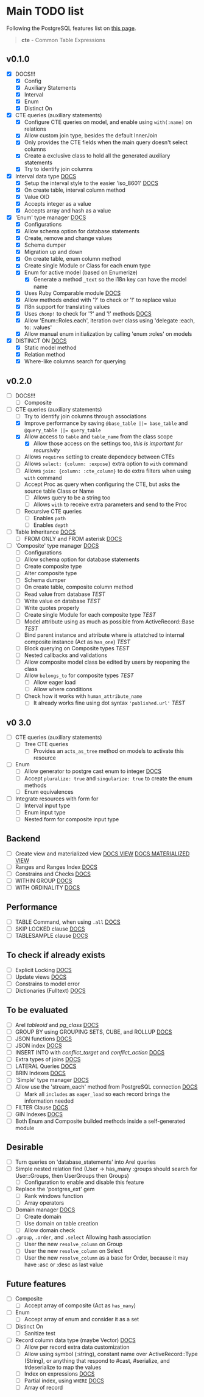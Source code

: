 # Main TODO list

Following the PostgreSQL features list on [this page](https://www.postgresql.org/about/featurematrix/).

> **cte** - Common Table Expressions

## v0.1.0

- [x] DOCS!!!
  - [x] Config
  - [x] Auxiliary Statements
  - [x] Interval
  - [x] Enum
  - [x] Distinct On
- [x] CTE queries (auxiliary statements)
  - [x] Configure CTE queries on model, and enable using `with(:name)` on relations
  - [x] Allow custom join type, besides the default InnerJoin
  - [x] Only provides the CTE fields when the main query doesn't select columns
  - [x] Create a exclusive class to hold all the generated auxiliary statements
  - [x] Try to identify join columns
- [x] Interval data type [DOCS](https://www.postgresql.org/docs/9.4/static/datatype-datetime.html#DATATYPE-INTERVAL-INPUT)
  - [x] Setup the interval style to the easier 'iso_8601' [DOCS](https://www.postgresql.org/docs/9.6/static/runtime-config-client.html#RUNTIME-CONFIG-CLIENT-FORMAT)
  - [x] On create table, interval column method
  - [x] Value OID
  - [x] Accepts integer as a value
  - [x] Accepts array and hash as a value
- [x] 'Enum' type manager [DOCS](https://www.postgresql.org/docs/9.2/static/sql-createtype.html)
  - [x] Configurations
  - [x] Allow schema option for database statements
  - [x] Create, remove and change values
  - [x] Schema dumper
  - [x] Migration up and down
  - [x] On create table, enum column method
  - [x] Create single Module or Class for each enum type
  - [x] Enum for active model (based on Enumerize)
    - [x] Generate a method `_text` so the i18n key can have the model name
  - [x] Uses Ruby Comparable module [DOCS](https://ruby-doc.org/core-2.3.0/Comparable.html)
  - [x] Allow methods ended with '?' to check or '!' to replace value
  - [x] I18n support for translating values
  - [x] Uses `chomp!` to check for '?' and '!' methods [DOCS](https://ruby-doc.org/core-2.2.0/String.html#method-i-chomp-21)
  - [x] Allow 'Enum::Roles.each', iteration over class using 'delegate :each, to: :values'
  - [x] Allow manual enum initialization by calling 'enum :roles' on models
- [x] DISTINCT ON [DOCS](https://www.postgresql.org/docs/9.5/static/sql-select.html#SQL-DISTINCT)
  - [x] Static model method
  - [x] Relation method
  - [x] Where-like columns search for querying

## v0.2.0

- [ ] DOCS!!!
  - [ ] Composite
- [ ] CTE queries (auxiliary statements)
  - [ ] Try to identify join columns through associations
  - [x] Improve performance by saving `@base_table ||= base_table` and `@query_table ||= query_table`
  - [x] Allow access to `table` and `table_name` from the class scope
    - [x] Allow those access on the settings too, *this is important for recursivity*
  - [ ] Allows `requires` setting to create dependecy between CTEs
  - [ ] Allows `select: {column: :expose}` extra option to `with` command
  - [ ] Allows `join: {column: :cte_column}` to do extra filters when using `with` command
  - [ ] Accept Proc as query when configuring the CTE, but asks the source table Class or Name
    - [ ] Allows query to be a string too
    - [ ] Allows `with` to receive extra parameters and send to the Proc
  - [ ] Recursive CTE queries
    - [ ] Enables `path`
    - [ ] Enables `depth`
- [ ] Table Inheritance [DOCS](https://www.postgresql.org/docs/9.1/static/ddl-inherit.html)
  - [ ] FROM ONLY and FROM asterisk [DOCS](https://www.postgresql.org/docs/9.1/static/ddl-inherit.html)
- [ ] 'Composite' type manager [DOCS](https://www.postgresql.org/docs/9.6/static/rowtypes.html)
  - [ ] Configurations
  - [ ] Allow schema option for database statements
  - [ ] Create composite type
  - [ ] Alter composite type
  - [ ] Schema dumper
  - [ ] On create table, composite column method
  - [ ] Read value from database *TEST*
  - [ ] Write value on database *TEST*
  - [ ] Write quotes properly
  - [ ] Create single Module for each composite type *TEST*
  - [ ] Model attribute using as much as possible from ActiveRecord::Base *TEST*
  - [ ] Bind parent instance and attribute where is attatched to internal composite instance (Act as `has_one`) *TEST*
  - [ ] Block querying on Composite types *TEST*
  - [ ] Nested callbacks and validations
  - [ ] Allow composite model class be edited by users by reopening the class
  - [ ] Allow `belongs_to` for composite types *TEST*
    - [ ] Allow eager load
    - [ ] Allow where conditions
  - [ ] Check how it works with `human_attribute_name`
    - [ ] It already works fine using dot syntax `'published.url'` *TEST*

## v0 3.0

- [ ] CTE queries (auxiliary statements)
  - [ ] Tree CTE queries
    - [ ] Provides an `acts_as_tree` method on models to activate this resource
- [ ] Enum
  - [ ] Allow generator to postgre cast enum to integer [DOCS](http://stackoverflow.com/a/12347716/7321983)
  - [ ] Accept `pluralize: true` and `singularize: true` to create the enum methods
  - [ ] Enum equivalences
- [ ] Integrate resources with form for
  - [ ] Interval input type
  - [ ] Enum input type
  - [ ] Nested form for composite input type

## Backend

- [ ] Create view and materialized view [DOCS VIEW](https://www.postgresql.org/docs/9.2/static/sql-createview.html) [DOCS MATERIALIZED VIEW](https://www.postgresql.org/docs/9.3/static/sql-creatematerializedview.html)
- [ ] Ranges and Ranges Index [DOCS](https://www.postgresql.org/docs/9.3/static/rangetypes.html)
- [ ] Constrains and Checks [DOCS](https://www.postgresql.org/docs/9.4/static/ddl-constraints.html)
- [ ] WITHIN GROUP [DOCS](https://www.postgresql.org/docs/9.4/static/sql-expressions.html#SYNTAX-AGGREGATES)
- [ ] WITH ORDINALITY [DOCS](http://www.postgresonline.com/journal/archives/347-LATERAL-WITH-ORDINALITY-numbering-sets.html)

## Performance

- [ ] TABLE Command, when using `.all` [DOCS](www.postgresql.org/docs/9.5/static/sql-select.html#SQL-TABLE)
- [ ] SKIP LOCKED clause [DOCS](https://www.postgresql.org/docs/9.5/static/sql-select.html#SQL-FOR-UPDATE-SHARE)
- [ ] TABLESAMPLE clause [DOCS](https://www.postgresql.org/docs/9.5/static/sql-select.html#SQL-FROM)

## To check if already exists

- [ ] Explicit Locking [DOCS](https://www.postgresql.org/docs/9.4/static/explicit-locking.html)
- [ ] Update views [DOCS](https://www.postgresql.org/docs/9.5/static/sql-createview.html#SQL-CREATEVIEW-UPDATABLE-VIEWS)
- [ ] Constrains to model error
- [ ] Dictionaries (Fulltext) [DOCS](https://www.postgresql.org/docs/9.4/static/textsearch-dictionaries.html)

## To be evaluated

- [ ] Arel *tableoid* and *pg_class* [DOCS](https://www.postgresql.org/docs/9.1/static/ddl-inherit.html)
- [ ] GROUP BY using GROUPING SETS, CUBE, and ROLLUP [DOCS](https://www.postgresql.org/docs/9.5/static/queries-table-expressions.html#QUERIES-GROUPING-SETS)
- [ ] JSON functions [DOCS](https://www.postgresql.org/docs/9.5/static/functions-json.html)
- [ ] JSON index [DOCS](https://www.postgresql.org/docs/9.4/static/datatype-json.html#JSON-INDEXING)
- [ ] INSERT INTO with *conflict_target* and *conflict_action* [DOCS](https://www.postgresql.org/docs/9.5/static/sql-insert.html)
- [ ] Extra types of joins [DOCS](https://www.postgresql.org/docs/9.4/static/queries-table-expressions.html#QUERIES-JOIN)
- [ ] LATERAL Queries [DOCS](https://www.postgresql.org/docs/9.4/static/queries-table-expressions.html#QUERIES-LATERAL)
- [ ] BRIN Indexes [DOCS](https://www.postgresql.org/docs/9.5/static/brin-intro.html)
- [ ] 'Simple' type manager [DOCS](https://www.postgresql.org/docs/9.2/static/sql-createtype.html)
- [ ] Allow use the 'stream_each' method from PostgreSQL connection [DOCS](https://deveiate.org/code/pg/PG/Result.html#method-i-stream_each)
  - [ ] Mark all `includes` as `eager_load` so each record brings the information needed
- [ ] FILTER Clause [DOCS](https://www.postgresql.org/docs/9.4/static/sql-expressions.html#SYNTAX-AGGREGATES)
- [ ] GIN Indexes [DOCS](https://www.postgresql.org/docs/current/static/gin-intro.html)
- [ ] Both Enum and Composite builded methods inside a self-generated module

## Desirable

- [ ] Turn queries on 'database_statements' into Arel queries
- [ ] Simple nested relation find (User -> has_many :groups should search for User::Groups, then UserGroups then Groups)
  - [ ] Configuration to enable and disable this feature
- [ ] Replace the 'postgres_ext' gem
  - [ ] Rank windows function
  - [ ] Array operators
- [ ] Domain manager [DOCS](https://www.postgresql.org/docs/9.2/static/extend-type-system.html#AEN27940)
  - [ ] Create domain
  - [ ] Use domain on table creation
  - [ ] Allow domain check
- [ ] `.group`, `.order`, and `.select` Allowing hash association
  - [ ] User the new `resolve_column` on Group
  - [ ] User the new `resolve_column` on Select
  - [ ] User the new `resolve_column` as a base for Order, because it may have :asc or :desc as last value

## Future features

- [ ] Composite
  - [ ] Accept array of composite (Act as `has_many`)
- [ ] Enum
  - [ ] Accept array of enum and consider it as a set
- [ ] Distinct On
  - [ ] Sanitize test
- [ ] Record column data type (maybe Vector) [DOCS](https://www.postgresql.org/docs/9.6/static/datatype-pseudo.html)
  - [ ] Allow per record extra data customization
  - [ ] Allow using symbol (:string), constant name over ActiveRecord::Type (String), or anything that respond to #cast, #serialize, and #deserialize to map the values
  - [ ] Index on expressions [DOCS](https://www.postgresql.org/docs/current/static/indexes-expressional.html)
  - [ ] Partial index, using `WHERE` [DOCS](https://www.postgresql.org/docs/9.6/static/sql-createindex.html)
  - [ ] Array of record
